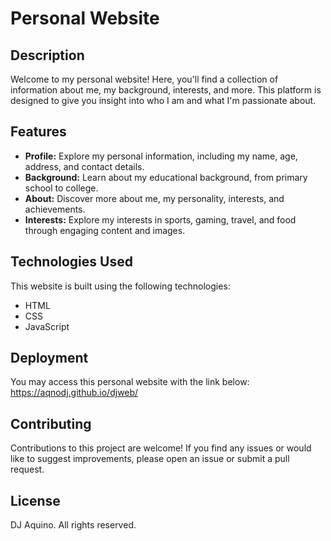 # Personal Website

## Description

Welcome to my personal website! Here, you'll find a collection of information about me, my background, interests, and more. This platform is designed to give you insight into who I am and what I'm passionate about.

## Features

- **Profile:** Explore my personal information, including my name, age, address, and contact details.
- **Background:** Learn about my educational background, from primary school to college.
- **About:** Discover more about me, my personality, interests, and achievements.
- **Interests:** Explore my interests in sports, gaming, travel, and food through engaging content and images.

## Technologies Used

This website is built using the following technologies:

- HTML
- CSS
- JavaScript

## Deployment


You may access this personal website with the link below:
https://aqnodj.github.io/djweb/

## Contributing

Contributions to this project are welcome! If you find any issues or would like to suggest improvements, please open an issue or submit a pull request.

## License

 DJ Aquino. All rights reserved.
